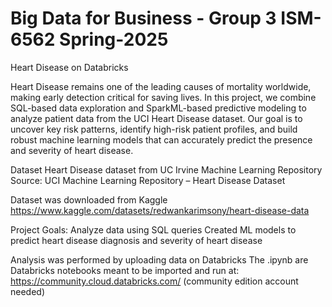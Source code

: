 # Big Data for Business - Group 3 ISM-6562 Spring-2025
Heart Disease on Databricks

Heart Disease remains one of the leading causes of mortality worldwide, making early detection critical for saving lives. In this project, we combine SQL-based data exploration and SparkML-based predictive modeling to analyze patient data from the UCI Heart Disease dataset. Our goal is to uncover key risk patterns, identify high-risk patient profiles, and build robust machine learning models that can accurately predict the presence and severity of heart disease.

Dataset 
Heart Disease dataset from UC Irvine Machine Learning Repository
Source: UCI Machine Learning Repository – Heart Disease Dataset

Dataset was downloaded from Kaggle
https://www.kaggle.com/datasets/redwankarimsony/heart-disease-data

Project Goals:
Analyze data using SQL queries
Created ML models to predict heart disease diagnosis and severity of heart disease

Analysis was performed by uploading data on Databricks
The .ipynb are Databricks notebooks meant to be imported and run at: https://community.cloud.databricks.com/ (community edition account needed)
